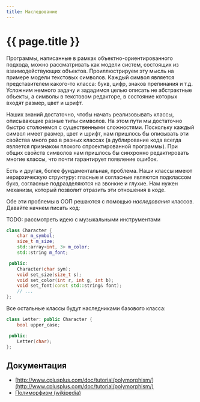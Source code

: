 ```yaml
---
title: Наследование
---
```


# {{ page.title }}

Программы, написанные в рамках объектно-ориентированного подхода, можно рассматривать как модели систем, состоящих из взаимодействующих объектов. Проиллюстрируем эту мысль на примере модели текстовых символов. Каждый символ является представителем какого-то класса: букв, цифр, знаков препинания и т.д. Усложним немного задачу и зададимся целью описать не абстрактные объекты, а символы в текстовом редакторе, в состояние которых входят размер, цвет и шрифт.

Наших знаний достаточно, чтобы начать реализовывать классы, описывающие разные типы символов. На этом пути мы достаточно быстро столкнемся с существенными сложностями. Поскольку каждый символ имеет размер, цвет и шрифт, нам пришлось бы описывать эти свойства много раз в разных классах (а дублирование кода всегда является признаком плохого спроектированной программы). При общих свойств символов нам пришлось бы синхронно редактировать многие классы, что почти гарантирует появление ошибок.

Есть и другая, более фундаментальная, проблема. Наши классы имеют иерархическую структуру: гласные и согласные являются подклассом букв, согласные подразделяются на звонкие и глухие. Нам нужен механизм, который позволит отразить эти отношения в коде.

Обе эти проблемы в ООП решаются с помощью *наследования* классов. Давайте начнем писать код:

TODO: рассмотреть идею с музыкальными инструментами

```cpp
class Character {
    char m_symbol;
    size_t m_size;
    std::array<int, 3> m_color;
    std::string m_font;

 public:
    Character(char sym);
    void set_size(size_t s);
    void set_color(int r, int g, int b);
    void set_font(const std::string& font);
    // ...
};
```

Все остальные классы будут наследниками базового класса:

```cpp
class Letter: public Character {
    bool upper_case;

 public:
    Letter(char);
};
```

## Документация

* [http://www.cplusplus.com/doc/tutorial/polymorphism/](http://www.cplusplus.com/doc/tutorial/polymorphism/)
* [Полиморфизм (wikipedia)](https://ru.wikipedia.org/wiki/%D0%9F%D0%BE%D0%BB%D0%B8%D0%BC%D0%BE%D1%80%D1%84%D0%B8%D0%B7%D0%BC_(%D0%B8%D0%BD%D1%84%D0%BE%D1%80%D0%BC%D0%B0%D1%82%D0%B8%D0%BA%D0%B0))
